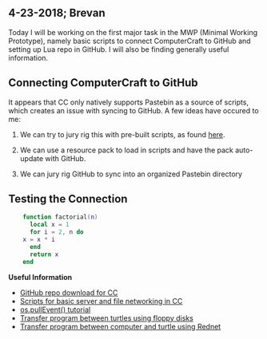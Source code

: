 4-23-2018; Brevan
 -
Today I will be working on the first major task in the MWP (Minimal Working Prototype), namely basic scripts to connect ComputerCraft to GitHub and setting up Lua repo in GitHub. I will also be finding generally useful information.

## Connecting ComputerCraft to GitHub

It appears that CC only natively supports Pastebin as a source of scripts, which creates an issue with syncing to GitHub. A few ideas have occured to me:

 1.  We can try to jury rig this with pre-built scripts, as found [here](http://www.computercraft.info/forums2/index.php?/topic/4072-github-repository-downloader/). 
 
 2. We can use a resource pack to load in scripts and have the pack auto-update with GitHub.
 
 3. We can jury rig GitHub to sync into an organized Pastebin directory
 
 ## Testing the Connection
```lua
    function factorial(n)
	  local x = 1
	  for i = 2, n do
    x = x * i
	  end
	  return x
	end
```
**Useful Information**
- [GitHub repo download for CC](http://www.computercraft.info/forums2/index.php?/topic/4072-github-repository-downloader/)
- [Scripts for basic server and file networking in CC](https://github.com/lyqyd/ComputerCraft-LyqydNet)
- [os.pullEvent() tutorial](http://www.computercraft.info/forums2/index.php?/topic/1516-ospullevent-what-is-it-and-how-is-it-useful/)
- [Transfer program between turtles using floppy disks](http://www.computercraft.info/forums2/index.php?/topic/7846-transfer-a-program-to-another-turtle/)
- [Transfer program between computer and turtle using Rednet](https://gaming.stackexchange.com/questions/247948/how-to-make-a-turtle-run-a-program-over-the-modem-api-in-computercraft)
<!--stackedit_data:
eyJoaXN0b3J5IjpbMTUxODcyOTIxNCwxNzQ5NzAzNzU0LC0xMz
YyNjcxMzAwLDMwMDE0MzQwOSwtNzkxODk5NTQzLDIwMzgwMzI0
MDEsMzY2NzY0ODc2LC0xMDIxODY1ODc1LC0xMTE2ODU4NjIsLT
IwNzQ1ODE5NTddfQ==
-->
